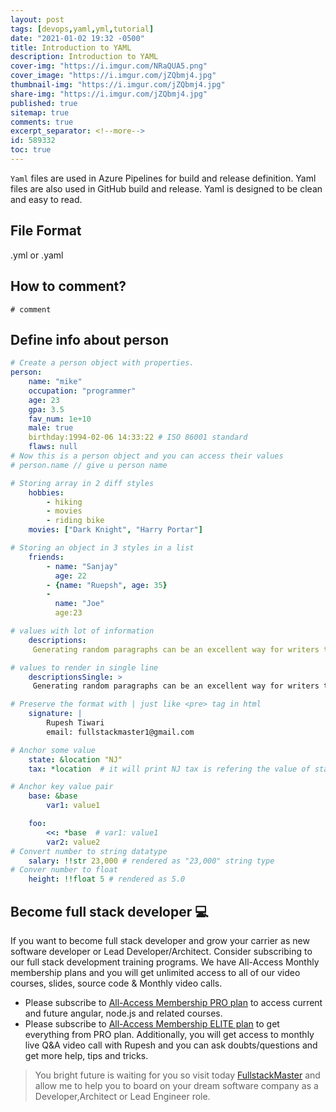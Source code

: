 ```yaml
---
layout: post
tags: [devops,yaml,yml,tutorial]
date: "2021-01-02 19:32 -0500"
title: Introduction to YAML
description: Introduction to YAML
cover-img: "https://i.imgur.com/NRaQUA5.png"
cover_image: "https://i.imgur.com/jZQbmj4.jpg"
thumbnail-img: "https://i.imgur.com/jZQbmj4.jpg"
share-img: "https://i.imgur.com/jZQbmj4.jpg"
published: true
sitemap: true
comments: true
excerpt_separator: <!--more-->
id: 589332
toc: true
---
```


`Yaml` files are used in Azure Pipelines for build and release definition. Yaml
files are also used in GitHub build and release. Yaml is designed to be clean
and easy to read.

## File Format

.yml or .yaml

## How to comment?

`# comment`

## Define info about person

```yaml
# Create a person object with properties.
person:
    name: "mike"
    occupation: "programmer"
    age: 23
    gpa: 3.5
    fav_num: 1e+10
    male: true
    birthday:1994-02-06 14:33:22 # ISO 86001 standard
    flaws: null
# Now this is a person object and you can access their values
# person.name // give u person name

# Storing array in 2 diff styles
    hobbies:
        - hiking
        - movies
        - riding bike
    movies: ["Dark Knight", "Harry Portar"]

# Storing an object in 3 styles in a list
    friends:
        - name: "Sanjay"
          age: 22
        - {name: "Ruepsh", age: 35}
        -
          name: "Joe"
          age:23

# values with lot of information
    descriptions:
     Generating random paragraphs can be an excellent way for writers to          get their creative flow going at the beginning of the day. The writer        has no idea what topic the random paragraph will be about when it            appears.This forces the writer to use creativity to complete one              of three common writing challenges.

# values to render in single line
    descriptionsSingle: >
     Generating random paragraphs can be an excellent way for writers to get      their creative flow going at the beginning of the day. The writer has no      idea what topic the random paragraph will be about when it appears. This      forces the writer to use creativity to complete one of three common          writing challenges.

# Preserve the format with | just like <pre> tag in html
    signature: |
        Rupesh Tiwari
        email: fullstackmaster1@gmail.com

# Anchor some value
    state: &location "NJ"
    tax: *location  # it will print NJ tax is refering the value of state

# Anchor key value pair
    base: &base
        var1: value1

    foo:
        <<: *base  # var1: value1
        var2: value2
# Convert number to string datatype
    salary: !!str 23,000 # rendered as "23,000" string type
# Conver number to float
    height: !!float 5 # rendered as 5.0

```

## Become full stack developer 💻

If you want to become full stack developer and grow your carrier as new software
developer or Lead Developer/Architect. Consider subscribing to our full stack
development training programs. We have All-Access Monthly membership plans and
you will get unlimited access to all of our video courses, slides, source code &
Monthly video calls.

- Please subscribe to
  [All-Access Membership PRO plan](https://www.fullstackmaster.net/pro) to
  access current and future angular, node.js and related courses.
- Please subscribe to
  [All-Access Membership ELITE plan](https://www.fullstackmaster.net/elite) to
  get everything from PRO plan. Additionally, you will get access to monthly
  live Q&A video call with Rupesh and you can ask doubts/questions and get more
  help, tips and tricks.

> You bright future is waiting for you so visit today
> [FullstackMaster](www.fullstackmaster.net) and allow me to help you to board
> on your dream software company as a Developer,Architect or Lead Engineer role.
